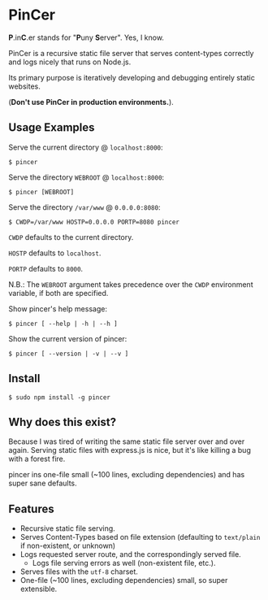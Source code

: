 PinCer
======
**P**.in**C**.er stands for "**P**uny **S**erver". Yes, I know.

PinCer is a recursive static file server that serves content-types correctly
and logs nicely that runs on Node.js.

Its primary purpose is iteratively developing and debugging entirely static
websites.

(**Don't use PinCer in production environments.**).

Usage Examples
--------------
Serve the current directory @ `localhost:8000`:

	$ pincer

Serve the directory `WEBROOT` @ `localhost:8000`:

	$ pincer [WEBROOT]

Serve the directory `/var/www` @ `0.0.0.0:8080`:

	$ CWDP=/var/www HOSTP=0.0.0.0 PORTP=8080 pincer

`CWDP` defaults to the current directory.

`HOSTP` defaults to `localhost`.

`PORTP` defaults to `8000`.

N.B.: The `WEBROOT` argument takes precedence over the `CWDP` environment
variable, if both are specified.

Show pincer's help message:

	$ pincer [ --help | -h | --h ]

Show the current version of pincer:

	$ pincer [ --version | -v | --v ]

Install
-------
    $ sudo npm install -g pincer

Why does this exist?
--------------------
Because I was tired of writing the same static file server over and over again.
Serving static files with express.js is nice, but it's like killing a bug with
a forest fire.

pincer ins one-file small (~100 lines, excluding dependencies) and has super
sane defaults.

Features
--------
- Recursive static file serving.
- Serves Content-Types based on file extension (defaulting to `text/plain` if
  non-existent, or unknown)
- Logs requested server route, and the correspondingly served file.
	- Logs file serving errors as well (non-existent file, etc.).
- Serves files with the `utf-8` charset.
- One-file (~100 lines, excluding dependencies) small, so super extensible.
